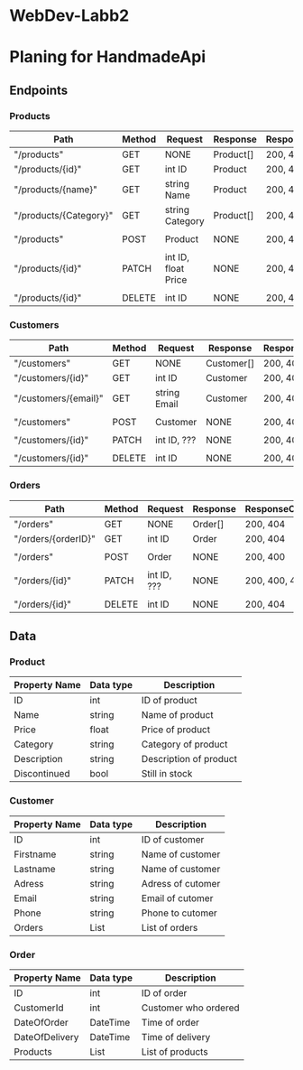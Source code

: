 # WebDev-Labb2
# Planing for HandmadeApi

## Endpoints
### Products
| Path                   | Method | Request             | Response  | ResponseCodes |
| ---------------------- | ------ | ------------------- | --------- | ------------- |
| "/products"            | GET    | NONE                | Product[] | 200, 404      |
| "/products/{id}"       | GET    | int ID              | Product   | 200, 404      |
| "/products/{name}"     | GET    | string Name         | Product   | 200, 404      |
| "/products/{Category}" | GET    | string Category     | Product[] | 200, 404      |
|                        |        |                     |           |               |
| "/products"            | POST   | Product             | NONE      | 200, 400      |
|                        |        |                     |           |               |
| "/products/{id}"       | PATCH  | int ID, float Price | NONE      | 200, 400, 404 |
|                        |        |                     |           |               |
| "/products/{id}"       | DELETE | int ID              | NONE      | 200, 404      |

### Customers
| Path                   | Method | Request             |  Response  | ResponseCodes |
| ---------------------- | ------ | ------------------- | ---------- | ------------- |
| "/customers"           | GET    | NONE                | Customer[] | 200, 404      |
| "/customers/{id}"      | GET    | int ID              | Customer   | 200, 404      |
| "/customers/{email}"   | GET    | string Email        | Customer   | 200, 404      |
|                        |        |                     |            |               |
| "/customers"           | POST   | Customer            | NONE       | 200, 400      |
|                        |        |                     |            |               |
| "/customers/{id}"      | PATCH  | int ID, ???         | NONE       | 200, 400, 404 |
|                        |        |                     |            |               |
| "/customers/{id}"      | DELETE | int ID              | NONE       | 200, 404      |

### Orders
| Path                   | Method | Request             |  Response  | ResponseCodes |
| ---------------------- | ------ | ------------------- | ---------- | ------------- |
| "/orders"              | GET    | NONE                | Order[]    | 200, 404      |
| "/orders/{orderID}"    | GET    | int ID              | Order      | 200, 404      |
|                        |        |                     |            |               |
| "/orders"              | POST   | Order               | NONE       | 200, 400      |
|                        |        |                     |            |               |
| "/orders/{id}"         | PATCH  | int ID, ???         | NONE       | 200, 400, 404 |
|                        |        |                     |            |               |
| "/orders/{id}"         | DELETE | int ID              | NONE       | 200, 404      |

## Data
### Product
| Property Name | Data type | Description            |
| ------------- | --------- | ---------------------- |
| ID            | int       | ID of product          |
| Name          | string    | Name of product        |
| Price         | float     | Price of product       |
| Category      | string    | Category of product    |
| Description   | string    | Description of product |
| Discontinued  | bool      | Still in stock         |

### Customer
| Property Name |  Data type  | Description       |
| ------------- | ----------- | ----------------- |
| ID            | int         | ID of customer    |
| Firstname     | string      | Name of customer  |
| Lastname      | string      | Name of customer  |
| Adress        | string      | Adress of cutomer |
| Email         | string      | Email  of cutomer |
| Phone         | string      | Phone to cutomer  |
| Orders        | List<Order> | List of orders    |

### Order
|  Property Name |   Data type   | Description          |
| -------------- | ------------- | -------------------- |
| ID             | int           | ID of order          |
| CustomerId     | int           | Customer who ordered |
| DateOfOrder    | DateTime      | Time of order        |
| DateOfDelivery | DateTime      | Time of delivery     |
| Products       | List<Product> | List of products     |
